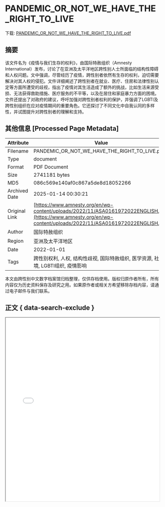 # PANDEMIC_OR_NOT_WE_HAVE_THE_RIGHT_TO_LIVE

<!-- tcd_download_link -->
下载: [PANDEMIC_OR_NOT_WE_HAVE_THE_RIGHT_TO_LIVE.pdf](PANDEMIC_OR_NOT_WE_HAVE_THE_RIGHT_TO_LIVE.pdf)
<!-- tcd_download_link_end -->

## 摘要

<!-- tcd_abstract -->
该文件名为《疫情与我们生存的权利》，由国际特赦组织（Amnesty International）发布，讨论了在亚洲及太平洋地区跨性别人士所面临的结构性障碍和人权问题。文中强调，尽管经历了疫情，跨性别者依然有生存的权利，迫切需要解决对其人权的侵犯。文件详细阐述了跨性别者在就业、医疗、住房和法律性别认定等方面所遭受的歧视，指出了疫情对其生活造成了额外的挑战，比如生活来源受损、无法获得救助措施、医疗服务的不平等，以及在居住和家庭暴力方面的困境。文件还提出了对政府的建议，呼吁加强对跨性别者权利的保护，并强调了LGBTI及跨性别组织在应对疫情期间的重要角色。它还探讨了不同文化中自我认同的多样性，并试图提升对跨性别者的理解和支持。

<!-- tcd_abstract_end -->

## 其他信息 [Processed Page Metadata]

| Attribute       | Value                                  |
|-----------------|----------------------------------------|
| Filename        | PANDEMIC_OR_NOT_WE_HAVE_THE_RIGHT_TO_LIVE.pdf                             |
| Type            | document                                 |
| Format          | PDF Document                               |
| Size            | 2741181 bytes                           |
| MD5             | 086c569e140af0c867a5de8d18052266                                  |
| Archived Date   | 2025-01-14 00:30:21                             |
| Original Link   | [https://www.amnesty.org/en/wp-content/uploads/2022/11/ASA0161972022ENGLISH.pdf](https://www.amnesty.org/en/wp-content/uploads/2022/11/ASA0161972022ENGLISH.pdf)                         |
| Author          | 国际特赦组织                               |
| Region          | 亚洲及太平洋地区                               |
| Date            | 2022-01-01                                 |
| Tags            | 跨性别权利, 人权, 结构性歧视, 国际特赦组织, 医学资源, 社会环境, LGBTI组织, 疫情影响                                 |

本文由跨性别中文数字档案馆归档整理，仅供存档使用。版权归原作者所有，所有内容仅为历史资料保存及研究之用。如果原作者或相关方希望移除存档内容，请通过电子邮件与我们联系。

## 正文 { data-search-exclude }

<!-- tcd_main_text -->
<iframe src="../PANDEMIC_OR_NOT_WE_HAVE_THE_RIGHT_TO_LIVE.pdf" width="100%" height="600px">
    <p>无法显示PDF，请下载查看。</p>
</iframe>
<!-- tcd_main_text_end -->

